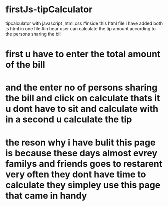 # firstJs-tipCalculator
tipcalculator with javascript ,html,css
#inside this html file i have added both js html in one file
#in hear user can calculate the tip amount according to the persons sharing the bill
# first u have to enter the total amount of the bill 
# and the enter no of persons sharing the bill and click on calculate thats it u dont have to sit and calculate with in a second u calculate the tip
# the reson why i have bulit this page is because these days almost evrey familys and friends goes to restarent very often  they dont have time to calculate they simpley use this page that came in handy
